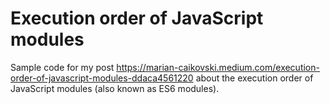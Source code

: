 # Execution order of JavaScript modules

Sample code for my post https://marian-caikovski.medium.com/execution-order-of-javascript-modules-ddaca4561220 about the execution order of JavaScript modules (also known as ES6 modules).
